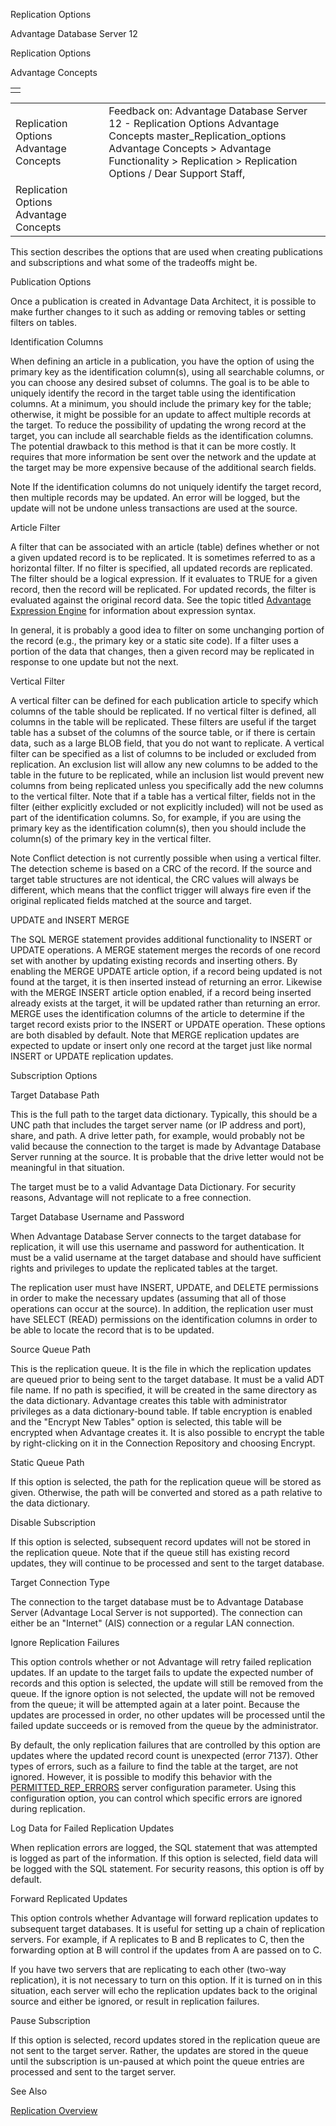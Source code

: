Replication Options




Advantage Database Server 12  

Replication Options

Advantage Concepts

|  |
| --- |
|  |

|  |  |  |  |  |
| --- | --- | --- | --- | --- |
| Replication Options  Advantage Concepts |  |  | Feedback on: Advantage Database Server 12 - Replication Options Advantage Concepts master\_Replication\_options Advantage Concepts > Advantage Functionality > Replication > Replication Options / Dear Support Staff, |  |
| Replication Options  Advantage Concepts |  |  |  |  |

This section describes the options that are used when creating publications and subscriptions and what some of the tradeoffs might be.

Publication Options

Once a publication is created in Advantage Data Architect, it is possible to make further changes to it such as adding or removing tables or setting filters on tables.

Identification Columns

When defining an article in a publication, you have the option of using the primary key as the identification column(s), using all searchable columns, or you can choose any desired subset of columns. The goal is to be able to uniquely identify the record in the target table using the identification columns. At a minimum, you should include the primary key for the table; otherwise, it might be possible for an update to affect multiple records at the target. To reduce the possibility of updating the wrong record at the target, you can include all searchable fields as the identification columns. The potential drawback to this method is that it can be more costly. It requires that more information be sent over the network and the update at the target may be more expensive because of the additional search fields.

Note If the identification columns do not uniquely identify the target record, then multiple records may be updated. An error will be logged, but the update will not be undone unless transactions are used at the source.

Article Filter

A filter that can be associated with an article (table) defines whether or not a given updated record is to be replicated. It is sometimes referred to as a horizontal filter. If no filter is specified, all updated records are replicated. The filter should be a logical expression. If it evaluates to TRUE for a given record, then the record will be replicated. For updated records, the filter is evaluated against the original record data. See the topic titled [Advantage Expression Engine](master_advantage_expression_engine.htm) for information about expression syntax.

In general, it is probably a good idea to filter on some unchanging portion of the record (e.g., the primary key or a static site code). If a filter uses a portion of the data that changes, then a given record may be replicated in response to one update but not the next.

Vertical Filter

A vertical filter can be defined for each publication article to specify which columns of the table should be replicated. If no vertical filter is defined, all columns in the table will be replicated. These filters are useful if the target table has a subset of the columns of the source table, or if there is certain data, such as a large BLOB field, that you do not want to replicate. A vertical filter can be specified as a list of columns to be included or excluded from replication. An exclusion list will allow any new columns to be added to the table in the future to be replicated, while an inclusion list would prevent new columns from being replicated unless you specifically add the new columns to the vertical filter. Note that if a table has a vertical filter, fields not in the filter (either explicitly excluded or not explicitly included) will not be used as part of the identification columns. So, for example, if you are using the primary key as the identification column(s), then you should include the column(s) of the primary key in the vertical filter.

Note Conflict detection is not currently possible when using a vertical filter. The detection scheme is based on a CRC of the record. If the source and target table structures are not identical, the CRC values will always be different, which means that the conflict trigger will always fire even if the original replicated fields matched at the source and target.

UPDATE and INSERT MERGE

The SQL MERGE statement provides additional functionality to INSERT or UPDATE operations. A MERGE statement merges the records of one record set with another by updating existing records and inserting others. By enabling the MERGE UPDATE article option, if a record being updated is not found at the target, it is then inserted instead of returning an error. Likewise with the MERGE INSERT article option enabled, if a record being inserted already exists at the target, it will be updated rather than returning an error. MERGE uses the identification columns of the article to determine if the target record exists prior to the INSERT or UPDATE operation. These options are both disabled by default. Note that MERGE replication updates are expected to update or insert only one record at the target just like normal INSERT or UPDATE replication updates.

Subscription Options

Target Database Path

This is the full path to the target data dictionary. Typically, this should be a UNC path that includes the target server name (or IP address and port), share, and path. A drive letter path, for example, would probably not be valid because the connection to the target is made by Advantage Database Server running at the source. It is probable that the drive letter would not be meaningful in that situation.

The target must be to a valid Advantage Data Dictionary. For security reasons, Advantage will not replicate to a free connection.

Target Database Username and Password

When Advantage Database Server connects to the target database for replication, it will use this username and password for authentication. It must be a valid username at the target database and should have sufficient rights and privileges to update the replicated tables at the target.

The replication user must have INSERT, UPDATE, and DELETE permissions in order to make the necessary updates (assuming that all of those operations can occur at the source). In addition, the replication user must have SELECT (READ) permissions on the identification columns in order to be able to locate the record that is to be updated.

Source Queue Path

This is the replication queue. It is the file in which the replication updates are queued prior to being sent to the target database. It must be a valid ADT file name. If no path is specified, it will be created in the same directory as the data dictionary. Advantage creates this table with administrator privileges as a data dictionary-bound table. If table encryption is enabled and the "Encrypt New Tables" option is selected, this table will be encrypted when Advantage creates it. It is also possible to encrypt the table by right-clicking on it in the Connection Repository and choosing Encrypt.

Static Queue Path

If this option is selected, the path for the replication queue will be stored as given. Otherwise, the path will be converted and stored as a path relative to the data dictionary.

Disable Subscription

If this option is selected, subsequent record updates will not be stored in the replication queue. Note that if the queue still has existing record updates, they will continue to be processed and sent to the target database.

Target Connection Type

The connection to the target database must be to Advantage Database Server (Advantage Local Server is not supported). The connection can either be an "Internet" (AIS) connection or a regular LAN connection.

Ignore Replication Failures

This option controls whether or not Advantage will retry failed replication updates. If an update to the target fails to update the expected number of records and this option is selected, the update will still be removed from the queue. If the ignore option is not selected, the update will not be removed from the queue; it will be attempted again at a later point. Because the updates are processed in order, no other updates will be processed until the failed update succeeds or is removed from the queue by the administrator.

By default, the only replication failures that are controlled by this option are updates where the updated record count is unexpected (error 7137). Other types of errors, such as a failure to find the table at the target, are not ignored. However, it is possible to modify this behavior with the [PERMITTED\_REP\_ERRORS](master_permitted_rep_errors.htm) server configuration parameter. Using this configuration option, you can control which specific errors are ignored during replication.

Log Data for Failed Replication Updates

When replication errors are logged, the SQL statement that was attempted is logged as part of the information. If this option is selected, field data will be logged with the SQL statement. For security reasons, this option is off by default.

Forward Replicated Updates

This option controls whether Advantage will forward replication updates to subsequent target databases. It is useful for setting up a chain of replication servers. For example, if A replicates to B and B replicates to C, then the forwarding option at B will control if the updates from A are passed on to C.

If you have two servers that are replicating to each other (two-way replication), it is not necessary to turn on this option. If it is turned on in this situation, each server will echo the replication updates back to the original source and either be ignored, or result in replication failures.

Pause Subscription

If this option is selected, record updates stored in the replication queue are not sent to the target server. Rather, the updates are stored in the queue until the subscription is un-paused at which point the queue entries are processed and sent to the target server.

See Also

[Replication Overview](master_replication_overview.htm)